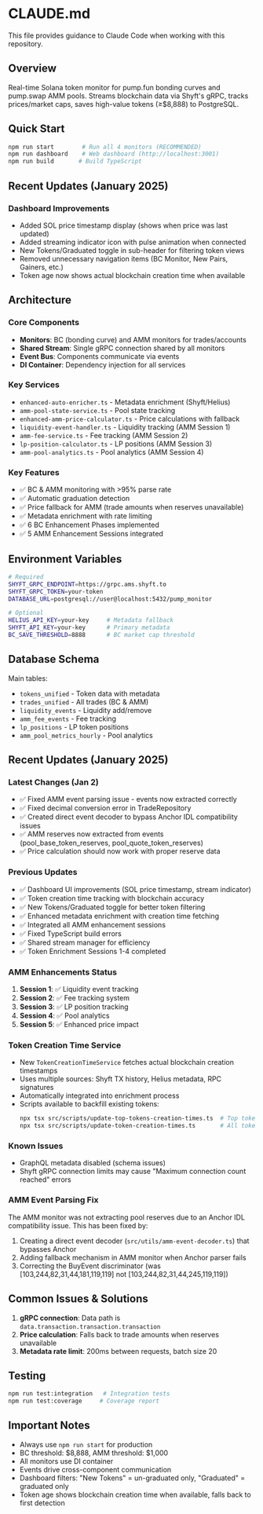# CLAUDE.md

This file provides guidance to Claude Code when working with this repository.

## Overview

Real-time Solana token monitor for pump.fun bonding curves and pump.swap AMM pools. Streams blockchain data via Shyft's gRPC, tracks prices/market caps, saves high-value tokens (≥$8,888) to PostgreSQL.

## Quick Start

```bash
npm run start        # Run all 4 monitors (RECOMMENDED)
npm run dashboard    # Web dashboard (http://localhost:3001)
npm run build       # Build TypeScript
```

## Recent Updates (January 2025)

### Dashboard Improvements
- Added SOL price timestamp display (shows when price was last updated)
- Added streaming indicator icon with pulse animation when connected
- New Tokens/Graduated toggle in sub-header for filtering token views
- Removed unnecessary navigation items (BC Monitor, New Pairs, Gainers, etc.)
- Token age now shows actual blockchain creation time when available

## Architecture

### Core Components
- **Monitors**: BC (bonding curve) and AMM monitors for trades/accounts
- **Shared Stream**: Single gRPC connection shared by all monitors
- **Event Bus**: Components communicate via events
- **DI Container**: Dependency injection for all services

### Key Services
- `enhanced-auto-enricher.ts` - Metadata enrichment (Shyft/Helius)
- `amm-pool-state-service.ts` - Pool state tracking
- `enhanced-amm-price-calculator.ts` - Price calculations with fallback
- `liquidity-event-handler.ts` - Liquidity tracking (AMM Session 1)
- `amm-fee-service.ts` - Fee tracking (AMM Session 2)
- `lp-position-calculator.ts` - LP positions (AMM Session 3)
- `amm-pool-analytics.ts` - Pool analytics (AMM Session 4)

### Key Features
- ✅ BC & AMM monitoring with >95% parse rate
- ✅ Automatic graduation detection
- ✅ Price fallback for AMM (trade amounts when reserves unavailable)
- ✅ Metadata enrichment with rate limiting
- ✅ 6 BC Enhancement Phases implemented
- ✅ 5 AMM Enhancement Sessions integrated

## Environment Variables

```bash
# Required
SHYFT_GRPC_ENDPOINT=https://grpc.ams.shyft.to
SHYFT_GRPC_TOKEN=your-token
DATABASE_URL=postgresql://user@localhost:5432/pump_monitor

# Optional
HELIUS_API_KEY=your-key     # Metadata fallback
SHYFT_API_KEY=your-key      # Primary metadata
BC_SAVE_THRESHOLD=8888      # BC market cap threshold
```

## Database Schema

Main tables:
- `tokens_unified` - Token data with metadata
- `trades_unified` - All trades (BC & AMM)
- `liquidity_events` - Liquidity add/remove
- `amm_fee_events` - Fee tracking
- `lp_positions` - LP token positions
- `amm_pool_metrics_hourly` - Pool analytics

## Recent Updates (January 2025)

### Latest Changes (Jan 2)
- ✅ Fixed AMM event parsing issue - events now extracted correctly
- ✅ Fixed decimal conversion error in TradeRepository
- ✅ Created direct event decoder to bypass Anchor IDL compatibility issues
- ✅ AMM reserves now extracted from events (pool_base_token_reserves, pool_quote_token_reserves)
- ✅ Price calculation should now work with proper reserve data

### Previous Updates
- ✅ Dashboard UI improvements (SOL price timestamp, stream indicator)
- ✅ Token creation time tracking with blockchain accuracy
- ✅ New Tokens/Graduated toggle for better token filtering
- ✅ Enhanced metadata enrichment with creation time fetching
- ✅ Integrated all AMM enhancement sessions
- ✅ Fixed TypeScript build errors
- ✅ Shared stream manager for efficiency
- ✅ Token Enrichment Sessions 1-4 completed

### AMM Enhancements Status
1. **Session 1**: ✅ Liquidity event tracking
2. **Session 2**: ✅ Fee tracking system
3. **Session 3**: ✅ LP position tracking
4. **Session 4**: ✅ Pool analytics
5. **Session 5**: ✅ Enhanced price impact

### Token Creation Time Service
- New `TokenCreationTimeService` fetches actual blockchain creation timestamps
- Uses multiple sources: Shyft TX history, Helius metadata, RPC signatures
- Automatically integrated into enrichment process
- Scripts available to backfill existing tokens:
  ```bash
  npx tsx src/scripts/update-top-tokens-creation-times.ts  # Top tokens only
  npx tsx src/scripts/update-token-creation-times.ts       # All tokens
  ```

### Known Issues
- GraphQL metadata disabled (schema issues)
- Shyft gRPC connection limits may cause "Maximum connection count reached" errors

### AMM Event Parsing Fix
The AMM monitor was not extracting pool reserves due to an Anchor IDL compatibility issue. This has been fixed by:
1. Creating a direct event decoder (`src/utils/amm-event-decoder.ts`) that bypasses Anchor
2. Adding fallback mechanism in AMM monitor when Anchor parser fails
3. Correcting the BuyEvent discriminator (was [103,244,82,31,44,181,119,119] not [103,244,82,31,44,245,119,119])

## Common Issues & Solutions

1. **gRPC connection**: Data path is `data.transaction.transaction.transaction`
2. **Price calculation**: Falls back to trade amounts when reserves unavailable
3. **Metadata rate limit**: 200ms between requests, batch size 20

## Testing

```bash
npm run test:integration   # Integration tests
npm run test:coverage     # Coverage report
```

## Important Notes

- Always use `npm run start` for production
- BC threshold: $8,888, AMM threshold: $1,000
- All monitors use DI container
- Events drive cross-component communication
- Dashboard filters: "New Tokens" = un-graduated only, "Graduated" = graduated only
- Token age shows blockchain creation time when available, falls back to first detection